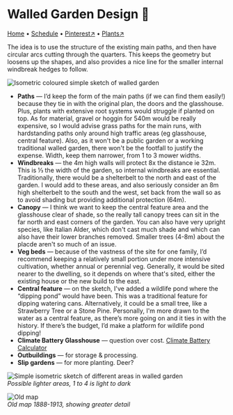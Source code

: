 # Walled Garden Design 💖

[Home](https://notes.grwd.uk/walled) • [Schedule](https://notes.grwd.uk/walled/schedule) • [Pinterest↗](https://pinterest.co.uk/NatureWorksGarden/walled/) • [Plants↗](https://bit.ly/walled-plants)

The idea is to use the structure of the existing main paths, and then have circular arcs cutting through the quarters. This keeps the geometry but loosens up the shapes, and also provides a nice line for the smaller internal windbreak hedges to follow.

![Isometric coloured simple sketch of walled garden](https://res.cloudinary.com/growdigital/image/upload/w_480/v1645565717/walled/isometric-walled-pond-colored.png)

* **Paths** — I’d keep the form of the main paths (if we can find them easily!) because they tie in with the original plan, the doors and the glasshouse. Plus, plants with extensive root systems would struggle if planted on top. As for material, gravel or hoggin for 540m would be really expensive, so I would advise grass paths for the main runs, with hardstanding paths only around high traffic areas (eg glasshouse, central feature). Also, as it won't be a public garden or a working traditional walled garden, there won't be the footfall to justify the expense. Width, keep them narrower, from 1 to 3 mower widths.
* **Windbreaks** — the 4m high walls will protect 8x the distance ie 32m. This is ⅓ the width of the garden, so internal windbreaks are essential. Traditionally, there would be a shelterbelt to the north and east of the garden. I would add to these areas, and also seriously consider an 8m high shelterbelt to the south and the west, set back from the wall so as to avoid shading but providing additional protection (64m). 
* **Canopy** — I think we want to keep the central feature area and the glasshouse clear of shade, so the really tall canopy trees can sit in the far north and east corners of the garden. You can also have very upright species, like Italian Alder, which don't cast much shade and which can also have their lower branches removed. Smaller trees (4-8m) about the placde aren't so much of an issue.
* **Veg beds** — because of the vastness of the site for one family, I’d recommend keeping a relatively small portion under more intensive cultivation, whether annual or perennial veg. Generally, it would be sited nearer to the dwelling, so it depends on where that's sited, either the existing house or the new build to the east.
* **Central feature** — on the sketch, I've added a wildlife pond where the “dipping pond” would have been. This was a traditional feature for dipping watering cans. Alternatively, it could be a small tree, like a Strawberry Tree or a Stone Pine. Personally, I'm more drawn to the water as a central feature, as there’s more going on and it ties in with the history. If there’s the budget, I’d make a platform for wildlife pond dipping!
* **Climate Battery Glasshouse** — question over cost. [Climate Battery Calculator](http://www.ecosystems-design.com/climate-battery-calculator.html)
* **Outbuildings** — for storage & processing.
* **Slip gardens** — for more planting. Deer?

![Simple isometric sketch of different areas in walled garden](https://res.cloudinary.com/growdigital/image/upload/w_480/v1645648085/walled/isometric-light-areas.png)  
_Possible lighter areas, 1 to 4 is light to dark_

![Old map](https://res.cloudinary.com/growdigital/image/upload/w_420/v1645568741/walled/map-1888-1913.jpg)  
_Old map 1888-1913, showing greater detail_
